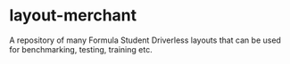 # layout-merchant
A repository of many Formula Student Driverless layouts that can be used for benchmarking, testing, training etc.
